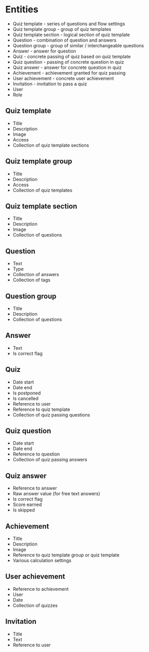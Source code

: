 # Entities
* Quiz template - series of questions and flow settings
* Quiz template group - group of quiz templates
* Quiz template section - logical section of quiz template
* Question - combination of question and answers
* Question group - group of similar / interchangeable questions
* Answer - answer for question
* Quiz - concrete passing of quiz based on quiz template
* Quiz question - passing of concrete question in quiz
* Quiz answer - answer for concrete question in quiz
* Achievement - achievement granted for quiz passing
* User achievement - concrete user achievement
* Invitation - invitation to pass a quiz
* User
* Role

## Quiz template
* Title
* Description
* Image
* Access
* Collection of quiz template sections

## Quiz template group
* Title
* Description
* Access
* Collection of quiz templates

## Quiz template section
* Title
* Description
* Image
* Collection of questions

## Question
* Text
* Type
* Collection of answers
* Collection of tags

## Question group
* Title
* Description
* Collection of questions

## Answer
* Text
* Is correct flag

## Quiz
* Date start
* Date end
* Is postponed
* Is cancelled
* Reference to user
* Reference to quiz template
* Collection of quiz passing questions

## Quiz question
* Date start
* Date end
* Reference to question
* Collection of quiz passing answers

## Quiz answer
* Reference to answer
* Raw answer value (for free text answers)
* Is correct flag
* Score earned
* Is skipped

## Achievement
* Title
* Description
* Image
* Reference to quiz template group or quiz template  
* Various calculation settings

## User achievement
* Reference to achievement
* User
* Date
* Collection of quizzes

## Invitation
* Title
* Text
* Reference to user